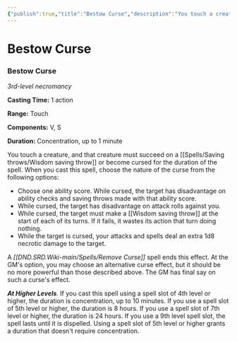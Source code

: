 ```yaml
---
{"publish":true,"title":"Bestow Curse","description":"You touch a creature, and that creature must succeed on a Wisdom saving throw or become cursed for the duration of the spell. When you cast this spell, choose the nature of the curse from the following options:\n- Choose one ability score. While cursed, the target has disadvantage on ability checks and saving throws made with that ability score.\n- While cursed, the target has disadvantage on attack rolls against you.\n- While cursed, the target must make a [[Spells/Saving throws/Wisdom saving throw]] at the start of each of its turns. If it fails, it wastes its action that turn doing nothing.\n- While the target is cursed, your attacks and spells deal an extra 1d8 necrotic damage to the target.A *remove curse* spell ends this effect. At the GM's option, you may choose an alternative curse effect, but it should be no more powerful than those described above. The GM has final say on such a curse's effect.","created":"2025-07-24","modified":"2025-07-24T22:01:16.479+02:00","published":"2025-07-24","cssclasses":""}
---
```


# Bestow Curse
### Bestow Curse

*3rd-level necromancy*

**Casting Time:** 1 action

**Range:** Touch

**Components:** V, S

**Duration:** Concentration, up to 1 minute

You touch a creature, and that creature must succeed on a [[Spells/Saving throws/Wisdom saving throw]] or become cursed for the duration of the spell. When you cast this spell, choose the nature of the curse from the following options:

- Choose one ability score. While cursed, the target has disadvantage on ability checks and saving throws made with that ability score.
- While cursed, the target has disadvantage on attack rolls against you.
- While cursed, the target must make a [[Wisdom saving throw]] at the start of each of its turns. If it fails, it wastes its action that turn doing nothing.
- While the target is cursed, your attacks and spells deal an extra 1d8 necrotic damage to the target.

A *[[DND.SRD.Wiki-main/Spells/Remove Curse]]* spell ends this effect. At the GM's option, you may choose an alternative curse effect, but it should be no more powerful than those described above. The GM has final say on such a curse's effect.

***At Higher Levels***. If you cast this spell using a spell slot of 4th level or higher, the duration is concentration, up to 10 minutes. If you use a spell slot of 5th level or higher, the duration is 8 hours. If you use a spell slot of 7th level or higher, the duration is 24 hours. If you use a 9th level spell slot, the spell lasts until it is dispelled. Using a spell slot of 5th level or higher grants a duration that doesn't require concentration.